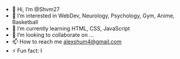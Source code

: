 - 👋 Hi, I’m @Shvm27
- 👀 I’m interested in WebDev, Neurology, Psychology, Gym, Anime, Basketball 
- 🌱 I’m currently learning HTML, CSS, JavaScript
- 💞️ I’m looking to collaborate on ...
- 📫 How to reach me alexshum4@gmail.com
- ⚡ Fun fact: I 

<!---
Shvm27/Shvm27 is a ✨ special ✨ repository because its `README.md` (this file) appears on your GitHub profile.
You can click the Preview link to take a look at your changes.
--->
